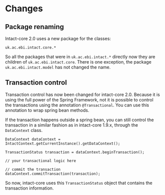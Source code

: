 # Changes #

## Package renaming ##

Intact-core 2.0 uses a new package for the classes:

```
uk.ac.ebi.intact.core.*
```

So all the packages that were in `uk.ac.ebi.intact.*` directly now they are children of `uk.ac.ebi.intact.core`. There is one exception, the package `uk.ac.ebi.intact.model` has not changed the name.

## Transaction control ##

Transaction control has now been changed for intact-core 2.0. Because it is using the full power of the Spring Framework, not it is possible to control the transactions using the annotation `@Transactional`. You can use this annotation to wrap spring bean methods.

If the transaction happens outside a spring bean, you can still control the transaction in a similar fashion as in intact-core 1.9.x, through the `DataContext` class.

```
DataContext dataContext = IntactContext.getCurrentInstance().getDataContext();

TransactionStatus transaction = dataContext.beginTransaction();

// your transactional logic here

// commit the transaction
dataContext.commitTransaction(transaction);

```

So now, intact-core uses this `TransactionStatus` object that contains the transaction information.